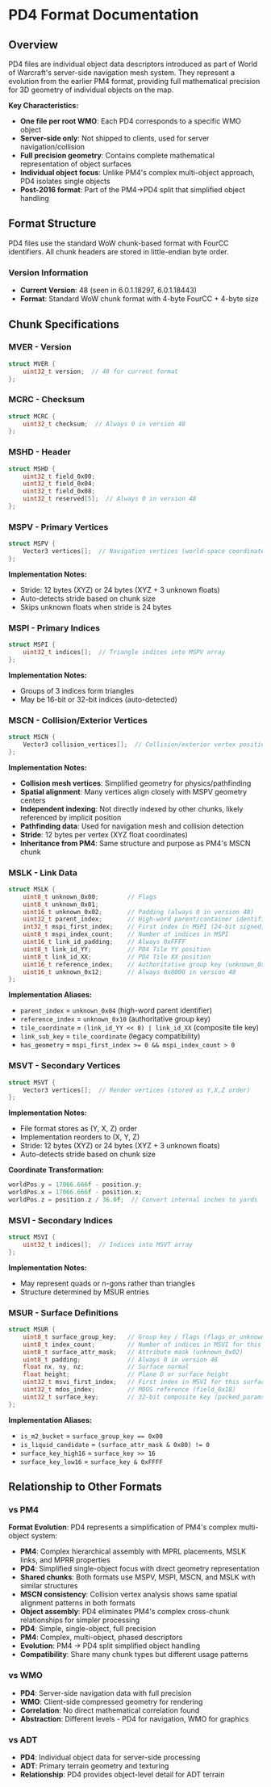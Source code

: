 # PD4 Format Documentation

## Overview

PD4 files are individual object data descriptors introduced as part of World of Warcraft's server-side navigation mesh system. They represent a evolution from the earlier PM4 format, providing full mathematical precision for 3D geometry of individual objects on the map.

**Key Characteristics:**
- **One file per root WMO**: Each PD4 corresponds to a specific WMO object
- **Server-side only**: Not shipped to clients, used for server navigation/collision
- **Full precision geometry**: Contains complete mathematical representation of object surfaces
- **Individual object focus**: Unlike PM4's complex multi-object approach, PD4 isolates single objects
- **Post-2016 format**: Part of the PM4→PD4 split that simplified object handling

## Format Structure

PD4 files use the standard WoW chunk-based format with FourCC identifiers. All chunk headers are stored in little-endian byte order.

### Version Information
- **Current Version**: 48 (seen in 6.0.1.18297, 6.0.1.18443)
- **Format**: Standard WoW chunk format with 4-byte FourCC + 4-byte size

## Chunk Specifications

### MVER - Version
```c
struct MVER {
    uint32_t version;  // 48 for current format
};
```

### MCRC - Checksum
```c
struct MCRC {
    uint32_t checksum;  // Always 0 in version 48
};
```

### MSHD - Header
```c
struct MSHD {
    uint32_t field_0x00;
    uint32_t field_0x04;
    uint32_t field_0x08;
    uint32_t reserved[5];  // Always 0 in version 48
};
```

### MSPV - Primary Vertices
```c
struct MSPV {
    Vector3 vertices[];  // Navigation vertices (world-space coordinates)
};
```
**Implementation Notes:**
- Stride: 12 bytes (XYZ) or 24 bytes (XYZ + 3 unknown floats)
- Auto-detects stride based on chunk size
- Skips unknown floats when stride is 24 bytes

### MSPI - Primary Indices
```c
struct MSPI {
    uint32_t indices[];  // Triangle indices into MSPV array
};
```
**Implementation Notes:**
- Groups of 3 indices form triangles
- May be 16-bit or 32-bit indices (auto-detected)

### MSCN - Collision/Exterior Vertices
```c
struct MSCN {
    Vector3 collision_vertices[];  // Collision/exterior vertex positions
};
```
**Implementation Notes:**
- **Collision mesh vertices**: Simplified geometry for physics/pathfinding
- **Spatial alignment**: Many vertices align closely with MSPV geometry centers
- **Independent indexing**: Not directly indexed by other chunks, likely referenced by implicit position
- **Pathfinding data**: Used for navigation mesh and collision detection
- **Stride**: 12 bytes per vertex (XYZ float coordinates)
- **Inheritance from PM4**: Same structure and purpose as PM4's MSCN chunk

### MSLK - Link Data
```c
struct MSLK {
    uint8_t unknown_0x00;        // Flags
    uint8_t unknown_0x01;
    uint16_t unknown_0x02;       // Padding (always 0 in version 48)
    uint32_t parent_index;       // High-word parent/container identifier (unknown_0x04)
    int32_t mspi_first_index;    // First index in MSPI (24-bit signed, -1 if none)
    uint8_t mspi_index_count;    // Number of indices in MSPI
    uint16_t link_id_padding;    // Always 0xFFFF
    uint8_t link_id_YY;          // PD4 Tile YY position
    uint8_t link_id_XX;          // PD4 Tile XX position
    uint16_t reference_index;    // Authoritative group key (unknown_0x10)
    uint16_t unknown_0x12;       // Always 0x8000 in version 48
};
```
**Implementation Aliases:**
- `parent_index` = `unknown_0x04` (high-word parent identifier)
- `reference_index` = `unknown_0x10` (authoritative group key)
- `tile_coordinate` = `(link_id_YY << 8) | link_id_XX` (composite tile key)
- `link_sub_key` = `tile_coordinate` (legacy compatibility)
- `has_geometry` = `mspi_first_index >= 0 && mspi_index_count > 0`

### MSVT - Secondary Vertices
```c
struct MSVT {
    Vector3 vertices[];  // Render vertices (stored as Y,X,Z order)
};
```
**Implementation Notes:**
- File format stores as (Y, X, Z) order
- Implementation reorders to (X, Y, Z)
- Stride: 12 bytes (XYZ) or 24 bytes (XYZ + 3 unknown floats)
- Auto-detects stride based on chunk size

**Coordinate Transformation:**
```c
worldPos.y = 17066.666f - position.y;
worldPos.x = 17066.666f - position.x;
worldPos.z = position.z / 36.0f;  // Convert internal inches to yards
```

### MSVI - Secondary Indices
```c
struct MSVI {
    uint32_t indices[];  // Indices into MSVT array
};
```
**Implementation Notes:**
- May represent quads or n-gons rather than triangles
- Structure determined by MSUR entries

### MSUR - Surface Definitions
```c
struct MSUR {
    uint8_t surface_group_key;   // Group key / flags (flags_or_unknown_0x00)
    uint8_t index_count;         // Number of indices in MSVI for this surface
    uint8_t surface_attr_mask;   // Attribute mask (unknown_0x02)
    uint8_t padding;             // Always 0 in version 48
    float nx, ny, nz;            // Surface normal
    float height;                // Plane D or surface height
    uint32_t msvi_first_index;   // First index in MSVI for this surface
    uint32_t mdos_index;         // MDOS reference (field_0x18)
    uint32_t surface_key;        // 32-bit composite key (packed_params)
};
```
**Implementation Aliases:**
- `is_m2_bucket` = `surface_group_key == 0x00`
- `is_liquid_candidate` = `(surface_attr_mask & 0x80) != 0`
- `surface_key_high16` = `surface_key >> 16`
- `surface_key_low16` = `surface_key & 0xFFFF`

## Relationship to Other Formats

### vs PM4

**Format Evolution**: PD4 represents a simplification of PM4's complex multi-object system:

- **PM4**: Complex hierarchical assembly with MPRL placements, MSLK links, and MPRR properties
- **PD4**: Simplified single-object focus with direct geometry representation
- **Shared chunks**: Both formats use MSPV, MSPI, MSCN, and MSLK with similar structures
- **MSCN consistency**: Collision vertex analysis shows same spatial alignment patterns in both formats
- **Object assembly**: PD4 eliminates PM4's complex cross-chunk relationships for simpler processing
- **PD4**: Simple, single-object, full precision
- **PM4**: Complex, multi-object, phased descriptors
- **Evolution**: PM4 → PD4 split simplified object handling
- **Compatibility**: Share many chunk types but different usage patterns

### vs WMO
- **PD4**: Server-side navigation data with full precision
- **WMO**: Client-side compressed geometry for rendering
- **Correlation**: No direct mathematical correlation found
- **Abstraction**: Different levels - PD4 for navigation, WMO for graphics

### vs ADT
- **PD4**: Individual object data for server-side processing
- **ADT**: Primary terrain geometry and texturing
- **Relationship**: PD4 provides object-level detail for ADT terrain


